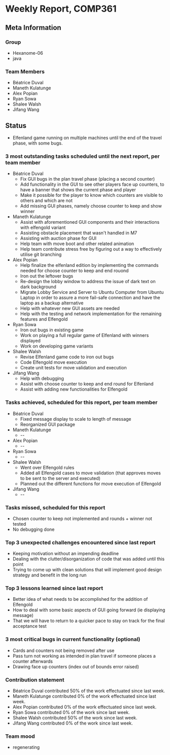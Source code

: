 # Weekly Report, COMP361

## Meta Information

### Group

 * Hexanome-06
 * java

### Team Members

 * Béatrice Duval
 * Maneth Kulatunge
 * Alex Popian
 * Ryan Sowa
 * Shalee Walsh
 * Jifang Wang

## Status
 * Elfenland game running on multiple machines until the end of the travel phase, with some bugs.

### 3 most outstanding tasks scheduled until the next report, per team member

 * Béatrice Duval
   * Fix GUI bugs in the plan travel phase (placing a second counter)
   * Add functionality in the GUI to see other players face up counters, to have a banner that shows the current phase and player
   * Make it possible for the player to know which counters are visible to others and which are not
   * Add missing GUI phases, namely choose counter to keep and show winner
 * Maneth Kulatunge
   * Assist with aforementioned GUI components and their interactions with elfengold variant
   * Assisting obstacle placement that wasn't handled in M7
   * Assisting with auction phase for GUI
   * Help team with move boot and other related animation
   * Help team contribute stress free by figuring out a way to effectively utilise git branching
 * Alex Popian
   * Help finalize the elfenland edition by implementing the commands needed for choose counter to keep and end rouond
   * Iron out the leftover bugs
   * Re-design the lobby window to address the issue of dark text on dark background
   * Migrate Lobby Service and Server to Ubuntu Computer from Ubuntu Laptop in order to assure a more fail-safe connection and have the laptop as a backup alternative
   * Help with whatever new GUI assets are needed
   * Help with the testing and network implementation for the remaining features and Elfengold
 * Ryan Sowa 
   * Iron out bugs in existing game
   * Work on playing a full regular game of Elfenland with winners displayed
   * Work on developing game variants
 * Shalee Walsh
   * Revise Elfenland game code to iron out bugs
   * Code Elfengold move execution
   * Create unit tests for move validation and execution
 * Jifang Wang
   * Help with debugging
   * Assist with choose counter to keep and end round for Elfenland
   * Assist with adding new functionalities for Elfengold

### Tasks achieved, scheduled for this report, per team member

 * Béatrice Duval
   * Fixed message display to scale to length of message
   * Reorganized GUI package
 * Maneth Kulatunge
   * --
 * Alex Popian
   * --
 * Ryan Sowa
   * --
 * Shalee Walsh
   * Went over Elfengold rules
   * Added all Elfengold cases to move validation (that approves moves to be sent to the server and executed)
   * Planned out the different functions for move execution of Elfengold
 * Jifang Wang
   * --

### Tasks missed, scheduled for this report

 * Chosen counter to keep not implemented and rounds + winner not tested
 * No debugging done

### Top 3 unexpected challenges encountered since last report

 * Keeping motivation without an impending deadline
 * Dealing with the clutter/disorganization of code that was added until this point
 * Trying to come up with clean solutions that will implement good design strategy and benefit in the long run

### Top 3 lessons learned since last report

 * Better idea of what needs to be accomplished for the addition of Elfengold
 * How to deal with some basic aspects of GUI going forward (ie displaying message)
 * That we will have to return to a quicker pace to stay on track for the final acceptance test

### 3 most critical bugs in current functionality (optional)

 * Cards and counters not being removed after use
 * Pass turn not working as intended in plan travel if someone places a counter afterwards
 * Drawing face up counters (index out of bounds error raised)

### Contribution statement

 * Béatrice Duval contributed 50% of the work effectuated since last week.
 * Maneth Kulatunge contributed 0% of the work effectuated since last week.
 * Alex Popian contributed 0% of the work effectuated since last week.
 * Ryan Sowa contributed 0% of the work since last week.
 * Shalee Walsh contributed 50% of the work since last week.
 * Jifang Wang contributed 0% of the work since last week.

### Team mood

 * regenerating
